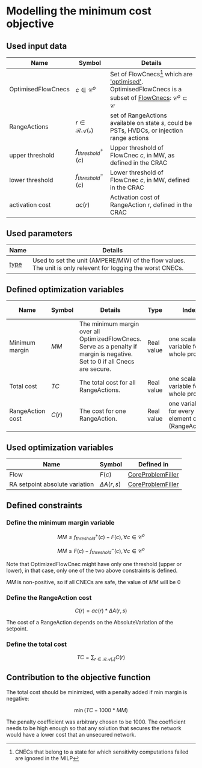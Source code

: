 # Modelling the minimum cost objective

## Used input data


| Name               | Symbol                   | Details                                                                                                                                                                                                                             |
|--------------------|--------------------------|-------------------------------------------------------------------------------------------------------------------------------------------------------------------------------------------------------------------------------------|
| OptimisedFlowCnecs | $c \in \mathcal{C} ^{o}$ | Set of FlowCnecs[^1] which are ['optimised'](/input-data/crac/json.md#optimised-and-monitored-cnecs). OptimisedFlowCnecs is a subset of [FlowCnecs](core-problem-filler.md#used-input-data): $\mathcal{C} ^{o} \subset \mathcal{C}$ |
| RangeActions       | $r \in \mathcal{RA(s)}$  | set of RangeActions available on state $s$, could be PSTs, HVDCs, or injection range actions                                                                                                                                        |
| upper threshold    | $f^{+}_{threshold} (c)$  | Upper threshold of FlowCnec $c$, in MW, as defined in the CRAC                                                                                                                                                                      |
| lower threshold    | $f^{-}_{threshold} (c)$  | Lower threshold of FlowCnec $c$, in MW, defined in the CRAC                                                                                                                                                                         |
| activation cost    | $ac(r)$                  | Activation cost of RangeAction $r$, defined in the CRAC                                                                                                                                                                             |

[^1]: CNECs that belong to a state for which sensitivity computations failed are ignored in the MILP

## Used parameters

| Name                         | Details                                                                                                     |
|------------------------------|-------------------------------------------------------------------------------------------------------------|
| [type](/parameters.md#type)  | Used to set the unit (AMPERE/MW) of the flow values. The unit is only relevent for logging the worst CNECs. |

## Defined optimization variables

| Name             | Symbol   | Details                                                                                                                      | Type        | Index                                            | Unit                                                                                                | Lower bound | Upper bound |
|------------------|----------|------------------------------------------------------------------------------------------------------------------------------|-------------|--------------------------------------------------|-----------------------------------------------------------------------------------------------------|-------------|-------------|
| Minimum margin   | $MM$     | The minimum margin over all OptimizedFlowCnecs. Serve as a penalty if margin is negative. Set to 0 if all Cnecs are secure.  | Real value  | one scalar variable for the whole problem        | MW or AMPERE (depending on [objective-function](/parameters.md#objective-function-parameters) unit) | $-\infty$   | 0           |
| Total cost       | $TC$     | The total cost for all RangeActions.                                                                                         | Real value  | one scalar variable for the whole problem        |                                                                                                     | 0           | $+\infty$   |
| RangeAction cost | $C(r)$   | The cost for one RangeAction.                                                                                                | Real value  | one variable for every element of (RangeActions) |                                                                                                     | 0           | $+\infty$   |

## Used optimization variables

| Name                           | Symbol          | Defined in                                                                  |
|--------------------------------|-----------------|-----------------------------------------------------------------------------|
| Flow                           | $F(c)$          | [CoreProblemFiller](core-problem-filler.md#defined-optimization-variables)  |
| RA setpoint absolute variation | $\Delta A(r,s)$ | [CoreProblemFiller](core-problem-filler.md#defined-optimization-variables)  |

## Defined constraints

### Define the minimum margin variable

$$
\begin{equation}
MM \leq f^{+}_{threshold} (c) - F(c), \forall c \in \mathcal{C} ^{o}
\end{equation}
$$  

$$
\begin{equation}
MM \leq F(c) - f^{-}_{threshold} (c), \forall c \in \mathcal{C} ^{o}
\end{equation}
$$  

Note that OptimizedFlowCnec might have only one threshold (upper or lower), in that case, only one of the two above constraints is defined.
<br>

$MM$ is non-positive, so if all CNECs are safe, the value of $MM$ will be $0$

### Define the RangeAction cost

$$
\begin{equation}
C(r) = ac(r) * \Delta A(r,s)
\end{equation}
$$

The cost of a RangeAction depends on the AbsoluteVariation of the setpoint.  

### Define the total cost

$$
\begin{equation}
TC = \sum_{r \in \mathcal{RA(s)}}C(r)
\end{equation}
$$

## Contribution to the objective function

The total cost should be minimized, with a penalty added if min margin is negative:  

$$
\begin{equation}
\min (TC - 1000 * MM) 
\end{equation}
$$

The penalty coefficient was arbitrary chosen to be $1000$. The coefficient needs to be high enough so that any solution that secures the network would have a lower cost that an unsecured network.   
